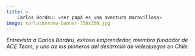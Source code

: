 ```yaml
---
title: >
    Carlos Bordeu: «ser papá es una aventura maravillosa»
image: carlosbordeu-banner-750x350.jpg
---
```


*Entrevista a Carlos Bordeu, exitoso emprendedor, miembro fundador de ACE Team, y uno de los pioneros del desarrollo de videojuegos en Chile.*

<!--more-->

